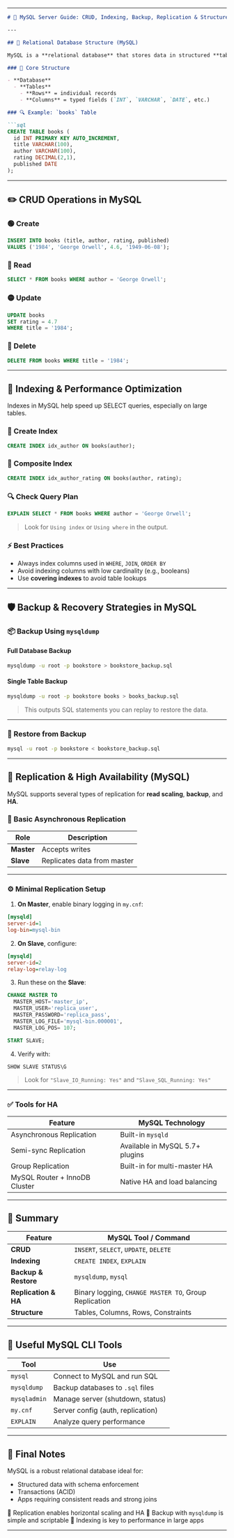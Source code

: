 
---

````markdown
# 🐬 MySQL Server Guide: CRUD, Indexing, Backup, Replication & Structure

---

## 📐 Relational Database Structure (MySQL)

MySQL is a **relational database** that stores data in structured **tables**, using **schemas** with **defined columns** and **data types**.

### 🧱 Core Structure

- **Database**
  - **Tables**
    - **Rows** = individual records
    - **Columns** = typed fields (`INT`, `VARCHAR`, `DATE`, etc.)

### 🔍 Example: `books` Table

```sql
CREATE TABLE books (
  id INT PRIMARY KEY AUTO_INCREMENT,
  title VARCHAR(100),
  author VARCHAR(100),
  rating DECIMAL(2,1),
  published DATE
);
````

---

## ✏️ CRUD Operations in MySQL

### 🟢 Create

```sql
INSERT INTO books (title, author, rating, published)
VALUES ('1984', 'George Orwell', 4.6, '1949-06-08');
```

### 🔵 Read

```sql
SELECT * FROM books WHERE author = 'George Orwell';
```

### 🟡 Update

```sql
UPDATE books
SET rating = 4.7
WHERE title = '1984';
```

### 🔴 Delete

```sql
DELETE FROM books WHERE title = '1984';
```

---

## 🚀 Indexing & Performance Optimization

Indexes in MySQL help speed up SELECT queries, especially on large tables.

### 📌 Create Index

```sql
CREATE INDEX idx_author ON books(author);
```

### 🧠 Composite Index

```sql
CREATE INDEX idx_author_rating ON books(author, rating);
```

### 🔍 Check Query Plan

```sql
EXPLAIN SELECT * FROM books WHERE author = 'George Orwell';
```

> Look for `Using index` or `Using where` in the output.

### ⚡ Best Practices

* Always index columns used in `WHERE`, `JOIN`, `ORDER BY`
* Avoid indexing columns with low cardinality (e.g., booleans)
* Use **covering indexes** to avoid table lookups

---

## 🛡️ Backup & Recovery Strategies in MySQL

### 📦 Backup Using `mysqldump`

#### Full Database Backup

```bash
mysqldump -u root -p bookstore > bookstore_backup.sql
```

#### Single Table Backup

```bash
mysqldump -u root -p bookstore books > books_backup.sql
```

> This outputs SQL statements you can replay to restore the data.

---

### 🔁 Restore from Backup

```bash
mysql -u root -p bookstore < bookstore_backup.sql
```

---

## 🧩 Replication & High Availability (MySQL)

MySQL supports several types of replication for **read scaling**, **backup**, and **HA**.

### 🔁 Basic Asynchronous Replication

| Role       | Description                 |
| ---------- | --------------------------- |
| **Master** | Accepts writes              |
| **Slave**  | Replicates data from master |

---

### ⚙️ Minimal Replication Setup

1. **On Master**, enable binary logging in `my.cnf`:

```ini
[mysqld]
server-id=1
log-bin=mysql-bin
```

2. **On Slave**, configure:

```ini
[mysqld]
server-id=2
relay-log=relay-log
```

3. Run these on the **Slave**:

```sql
CHANGE MASTER TO
  MASTER_HOST='master_ip',
  MASTER_USER='replica_user',
  MASTER_PASSWORD='replica_pass',
  MASTER_LOG_FILE='mysql-bin.000001',
  MASTER_LOG_POS= 107;

START SLAVE;
```

4. Verify with:

```sql
SHOW SLAVE STATUS\G
```

> Look for `"Slave_IO_Running: Yes"` and `"Slave_SQL_Running: Yes"`

---

### ✅ Tools for HA

| Feature                       | MySQL Technology                |
| ----------------------------- | ------------------------------- |
| Asynchronous Replication      | Built-in `mysqld`               |
| Semi-sync Replication         | Available in MySQL 5.7+ plugins |
| Group Replication             | Built-in for multi-master HA    |
| MySQL Router + InnoDB Cluster | Native HA and load balancing    |

---

## 🧠 Summary

| Feature              | MySQL Tool / Command                                  |
| -------------------- | ----------------------------------------------------- |
| **CRUD**             | `INSERT`, `SELECT`, `UPDATE`, `DELETE`                |
| **Indexing**         | `CREATE INDEX`, `EXPLAIN`                             |
| **Backup & Restore** | `mysqldump`, `mysql`                                  |
| **Replication & HA** | Binary logging, `CHANGE MASTER TO`, Group Replication |
| **Structure**        | Tables, Columns, Rows, Constraints                    |

---

## 🔧 Useful MySQL CLI Tools

| Tool         | Use                               |
| ------------ | --------------------------------- |
| `mysql`      | Connect to MySQL and run SQL      |
| `mysqldump`  | Backup databases to `.sql` files  |
| `mysqladmin` | Manage server (shutdown, status)  |
| `my.cnf`     | Server config (auth, replication) |
| `EXPLAIN`    | Analyze query performance         |

---

## 📘 Final Notes

MySQL is a robust relational database ideal for:

* Structured data with schema enforcement
* Transactions (ACID)
* Apps requiring consistent reads and strong joins

🔁 Replication enables horizontal scaling and HA
💾 Backup with `mysqldump` is simple and scriptable
🚀 Indexing is key to performance in large apps

---

```


